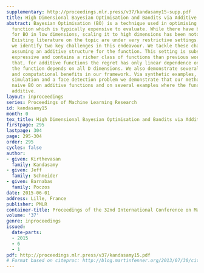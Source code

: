 ```yaml
---
supplementary: http://proceedings.mlr.press/v37/kandasamy15-supp.pdf
title: High Dimensional Bayesian Optimisation and Bandits via Additive Models
abstract: Bayesian Optimisation (BO) is a technique used in optimising a D-dimensional
  function which is typically expensive to evaluate. While there have been many successes
  for BO in low dimensions, scaling it to high dimensions has been notoriously difficult.
  Existing literature on the topic are under very restrictive settings. In this paper,
  we identify two key challenges in this endeavour. We tackle these challenges by
  assuming an additive structure for the function. This setting is substantially more
  expressive and contains a richer class of functions than previous work. We prove
  that, for additive functions the regret has only linear dependence on D even though
  the function depends on all D dimensions. We also demonstrate several other statistical
  and computational benefits in our framework. Via synthetic examples, a scientific
  simulation and a face detection problem we demonstrate that our method outperforms
  naive BO on additive functions and on several examples where the function is not
  additive.
layout: inproceedings
series: Proceedings of Machine Learning Research
id: kandasamy15
month: 0
tex_title: High Dimensional Bayesian Optimisation and Bandits via Additive Models
firstpage: 295
lastpage: 304
page: 295-304
order: 295
cycles: false
author:
- given: Kirthevasan
  family: Kandasamy
- given: Jeff
  family: Schneider
- given: Barnabas
  family: Poczos
date: 2015-06-01
address: Lille, France
publisher: PMLR
container-title: Proceedings of the 32nd International Conference on Machine Learning
volume: '37'
genre: inproceedings
issued:
  date-parts:
  - 2015
  - 6
  - 1
pdf: http://proceedings.mlr.press/v37/kandasamy15.pdf
# Format based on citeproc: http://blog.martinfenner.org/2013/07/30/citeproc-yaml-for-bibliographies/
---
```

